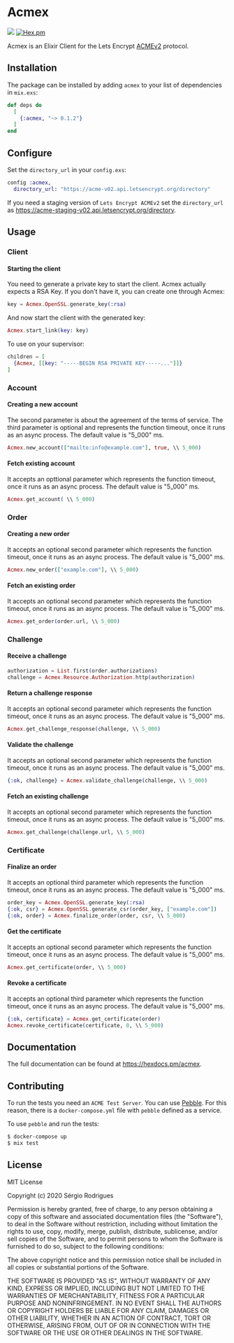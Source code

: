 # Acmex

![](https://github.com/sergioaugrod/acmex/workflows/CI/badge.svg)
[![Hex.pm](https://img.shields.io/hexpm/v/acmex.svg)](https://hex.pm/packages/acmex)

Acmex is an Elixir Client for the Lets Encrypt [ACMEv2](https://github.com/ietf-wg-acme/acme) protocol.

## Installation

The package can be installed by adding `acmex` to your list of dependencies in `mix.exs`:

```elixir
def deps do
  [
    {:acmex, "~> 0.1.2"}
  ]
end
```

## Configure

Set the `directory_url` in your `config.exs`:

```elixir
config :acmex,
  directory_url: "https://acme-v02.api.letsencrypt.org/directory"
```

If you need a staging version of `Lets Encrypt ACMEv2` set the `directory_url` as https://acme-staging-v02.api.letsencrypt.org/directory.

## Usage

### Client

#### Starting the client

You need to generate a private key to start the client. Acmex actually expects a RSA Key.
If you don't have it, you can create one through Acmex:

```elixir
key = Acmex.OpenSSL.generate_key(:rsa)
```

And now start the client with the generated key:

```elixir
Acmex.start_link(key: key)
```

To use on your supervisor:

```elixir
children = [
  {Acmex, [[key: "-----BEGIN RSA PRIVATE KEY-----..."]]}
]
```

### Account

#### Creating a new account

The second parameter is about the agreement of the terms of service.
The third parameter is optional and represents the function timeout, once it runs as an async process. The default value is "5_000" ms.

```elixir
Acmex.new_account(["mailto:info@example.com"], true, \\ 5_000)
```

#### Fetch existing account
It accepts an opttional parameter which represents the function timeout, once it runs as an async process. The default value is "5_000" ms.

```elixir
Acmex.get_account( \\ 5_000)
```

### Order

#### Creating a new order

It accepts an optional second parameter which represents the function timeout, once it runs as an async process. The default value is "5_000" ms.


```elixir
Acmex.new_order(["example.com"], \\ 5_000)
```

#### Fetch an existing order

It accepts an optional second parameter which represents the function timeout, once it runs as an async process. The default value is "5_000" ms.

```elixir
Acmex.get_order(order.url, \\ 5_000)
```

### Challenge

#### Receive a challenge

```elixir
authorization = List.first(order.authorizations)
challenge = Acmex.Resource.Authorization.http(authorization)
```

#### Return a challenge response

It accepts an optional second parameter which represents the function timeout, once it runs as an async process. The default value is "5_000" ms.

```elixir
Acmex.get_challenge_response(challenge, \\ 5_000)
```

#### Validate the challenge

It accepts an optional second parameter which represents the function timeout, once it runs as an async process. The default value is "5_000" ms.

```elixir
{:ok, challenge} = Acmex.validate_challenge(challenge, \\ 5_000)
```

#### Fetch an existing challenge

It accepts an optional second parameter which represents the function timeout, once it runs as an async process. The default value is "5_000" ms.

```elixir
Acmex.get_challenge(challenge.url, \\ 5_000)
```

### Certificate

#### Finalize an order

It accepts an optional third parameter which represents the function timeout, once it runs as an async process. The default value is "5_000" ms.


```elixir
order_key = Acmex.OpenSSL.generate_key(:rsa)
{:ok, csr} = Acmex.OpenSSL.generate_csr(order_key, ["example.com"])
{:ok, order} = Acmex.finalize_order(order, csr, \\ 5_000)
```

#### Get the certificate

It accepts an optional second parameter which represents the function timeout, once it runs as an async process. The default value is "5_000" ms.

```elixir
Acmex.get_certificate(order, \\ 5_000)
```

#### Revoke a certificate

It accepts an optional third parameter which represents the function timeout, once it runs as an async process. The default value is "5_000" ms.

```elixir
{:ok, certificate} = Acmex.get_certificate(order)
Acmex.revoke_certificate(certificate, 0, \\ 5_000)
```

## Documentation

The full documentation can be found at https://hexdocs.pm/acmex.

## Contributing

To run the tests you need an `ACME Test Server`. You can use [Pebble](https://github.com/letsencrypt/pebble).
For this reason, there is a `docker-compose.yml` file with `pebble` defined as a service.

To use `pebble` and run the tests:

```bash
$ docker-compose up
$ mix test
```

## License

MIT License

Copyright (c) 2020 Sérgio Rodrigues

Permission is hereby granted, free of charge, to any person obtaining a copy
of this software and associated documentation files (the "Software"), to deal
in the Software without restriction, including without limitation the rights
to use, copy, modify, merge, publish, distribute, sublicense, and/or sell
copies of the Software, and to permit persons to whom the Software is
furnished to do so, subject to the following conditions:

The above copyright notice and this permission notice shall be included in all
copies or substantial portions of the Software.

THE SOFTWARE IS PROVIDED "AS IS", WITHOUT WARRANTY OF ANY KIND, EXPRESS OR
IMPLIED, INCLUDING BUT NOT LIMITED TO THE WARRANTIES OF MERCHANTABILITY,
FITNESS FOR A PARTICULAR PURPOSE AND NONINFRINGEMENT. IN NO EVENT SHALL THE
AUTHORS OR COPYRIGHT HOLDERS BE LIABLE FOR ANY CLAIM, DAMAGES OR OTHER
LIABILITY, WHETHER IN AN ACTION OF CONTRACT, TORT OR OTHERWISE, ARISING FROM,
OUT OF OR IN CONNECTION WITH THE SOFTWARE OR THE USE OR OTHER DEALINGS IN THE
SOFTWARE.
